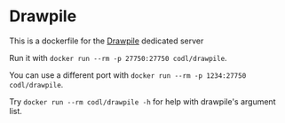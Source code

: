 # Drawpile

This is a dockerfile for the [Drawpile][] dedicated server

Run it with `docker run --rm -p 27750:27750 codl/drawpile`.

You can use a different port with `docker run --rm -p 1234:27750 codl/drawpile`.

Try `docker run --rm codl/drawpile -h` for help with drawpile's argument list.

[drawpile]: https://drawpile.net/
